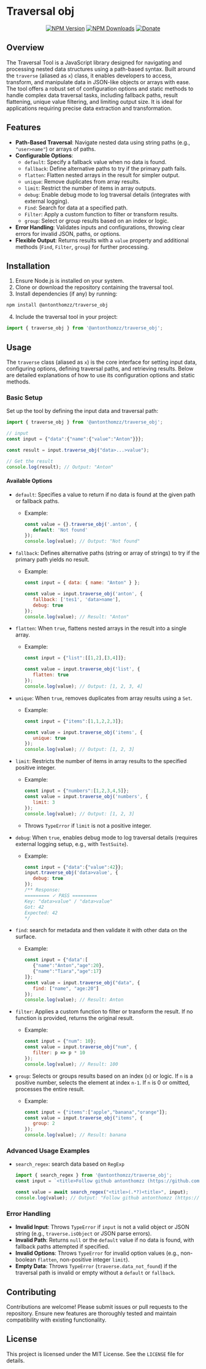 # Traversal obj
<div align="center">

[![NPM Version](https://img.shields.io/npm/v/@antonthomzz/traverse_obj?color=brightgreen&label=Version&style=for-the-badge)](https://www.npmjs.com/package/@antonthomzz/traverse_obj "NPM Package")
[![NPM Downloads](https://img.shields.io/npm/dm/@antonthomzz/traverse_obj?label=Downloads&style=for-the-badge)](https://www.npmjs.com/package/@antonthomzz/traverse_obj "Downloads")
[![Donate](https://img.shields.io/badge/-Donate-red.svg?logo=githubsponsors&labelColor=555555&style=for-the-badge)](https://github.com/sponsors/AntonThomz "Support Development")

</div>

## Overview

The Traversal Tool is a JavaScript library designed for navigating and processing nested data structures using a path-based syntax. Built around the `traverse` (aliased as `x`) class, it enables developers to access, transform, and manipulate data in JSON-like objects or arrays with ease. The tool offers a robust set of configuration options and static methods to handle complex data traversal tasks, including fallback paths, result flattening, unique value filtering, and limiting output size. It is ideal for applications requiring precise data extraction and transformation.

## Features

- **Path-Based Traversal**: Navigate nested data using string paths (e.g., `"user>name"`) or arrays of paths.
- **Configurable Options**:
  - `default`: Specify a fallback value when no data is found.
  - `fallback`: Define alternative paths to try if the primary path fails.
  - `flatten`: Flatten nested arrays in the result for simpler output.
  - `unique`: Remove duplicates from array results.
  - `limit`: Restrict the number of items in array outputs.
  - `debug`: Enable debug mode to log traversal details (integrates with external logging).
  - `Find`: Search for data at a specified path.
  - `Filter`: Apply a custom function to filter or transform results.
  - `group`: Select or group results based on an index or logic.
- **Error Handling**: Validates inputs and configurations, throwing clear errors for invalid JSON, paths, or options.
- **Flexible Output**: Returns results with a `value` property and additional methods (`Find`, `Filter`, `group`) for further processing.

## Installation

1. Ensure Node.js is installed on your system.
2. Clone or download the repository containing the traversal tool.
3. Install dependencies (if any) by running:

```bash
npm install @antonthomzz/traverse_obj
```
4. Include the traversal tool in your project:

```javascript
import { traverse_obj } from '@antonthomzz/traverse_obj';
```

## Usage

The `traverse` class (aliased as `x`) is the core interface for setting input data, configuring options, defining traversal paths, and retrieving results. Below are detailed explanations of how to use its configuration options and static methods.

### Basic Setup

Set up the tool by defining the input data and traversal path:

```javascript
import { traverse_obj } from '@antonthomzz/traverse_obj';

// input
const input = {"data":{"name":{"value":"Anton"}}};

const result = input.traverse_obj("data>...>value");

// Get the result
console.log(result); // Output: "Anton"
```

#### Available Options

- `default`: Specifies a value to return if no data is found at the given path or fallback paths.
  - Example:

    ```javascript
    const value = {}.traverse_obj('.anton', {
       default: 'Not found'
    });
    console.log(value); // Output: "Not found"
    ```
- `fallback`: Defines alternative paths (string or array of strings) to try if the primary path yields no result.
  - Example:

    ```javascript
    const input = { data: { name: "Anton" } };
    
    const value = input.traverse_obj('anton', {
       fallback: ['tes1', 'data>name'],
       debug: true
    });
    console.log(value); // Result: "Anton"
    ```
- `flatten`: When `true`, flattens nested arrays in the result into a single array.
  - Example:

    ```javascript
    const input = {"list":[[1,2],[3,4]]};
    
    const value = input.traverse_obj('list', {
       flatten: true
    });
    console.log(value); // Output: [1, 2, 3, 4]
    ```
- `unique`: When `true`, removes duplicates from array results using a `Set`.
  - Example:

    ```javascript
    const input = {"items":[1,1,2,2,3]};
    
    const value = input.traverse_obj('items', {
       unique: true
    });
    console.log(value); // Output: [1, 2, 3]
    ```
- `limit`: Restricts the number of items in array results to the specified positive integer.
  - Example:

    ```javascript
    const input = {"numbers":[1,2,3,4,5]};
    const value = input.traverse_obj('numbers', {
       limit: 3
    });
    console.log(value); // Output: [1, 2, 3]
    ```
  - Throws `TypeError` if `limit` is not a positive integer.
- `debug`: When `true`, enables debug mode to log traversal details (requires external logging setup, e.g., with `TestSuite`).
  - Example:

    ```javascript
    const input = {"data":{"value":42}};
    input.traverse_obj('data>value', {
       debug: true
    });
    /** Response:
    ========= ✓ PASS =========
    Key: "data>value" / "data>value"
    Got: 42
    Expected: 42
    */
    ```
- `find`: search for metadata and then validate it with other data on the surface.
  - Example:

    ```javascript
    const input = {"data":[
       {"name":"Anton","age":20},
       {"name":"Tiara","age":17}
    ]};
    const value = input.traverse_obj("data", {
       find: ["name", "age:20"]
    });
    console.log(value); // Result: Anton
    ```
- `filter`: Applies a custom function to filter or transform the result. If no function is provided, returns the original result.
  - Example:

    ```javascript
    const input = {"num": 10};
    const value = input.traverse_obj("num", {
       filter: p => p * 10
    });
    console.log(value); // Result: 100
    ```
- `group`: Selects or groups results based on an index (`n`) or logic. If `n` is a positive number, selects the element at index `n-1`. If `n` is 0 or omitted, processes the entire result.
  - Example:

    ```javascript
    const input = {"items":["apple","banana","orange"]};
    const value = input.traverse_obj("items", {
       group: 2
    });
    console.log(value); // Result: banana
    ```

### Advanced Usage Examples

- `search_regex`: search data based on `RegExp`
  ```javascript
  import { search_regex } from '@antonthomzz/traverse_obj';
  const input = `<title>Follow github antonthomzz (https://github.com/AntonThomz)<title>`;
  
  const value = await search_regex("<title>(.*?)<title>", input);
  console.log(value); // Output: "Follow github antonthomzz (https://github.com/AntonThomz)"
  ```


### Error Handling

- **Invalid Input**: Throws `TypeError` if `input` is not a valid object or JSON string (e.g., `traverse.isObject` or JSON parse errors).
- **Invalid Path**: Returns `null` or the `default` value if no data is found, with fallback paths attempted if specified.
- **Invalid Options**: Throws `TypeError` for invalid option values (e.g., non-boolean `flatten`, non-positive integer `limit`).
- **Empty Data**: Throws `TypeError` (`traverse.data_not_found`) if the traversal path is invalid or empty without a `default` or `fallback`.

## Contributing

Contributions are welcome! Please submit issues or pull requests to the repository. Ensure new features are thoroughly tested and maintain compatibility with existing functionality.

## License

This project is licensed under the MIT License. See the `LICENSE` file for details.
